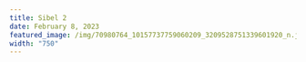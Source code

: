 ```yaml
---
title: Sibel 2
date: February 8, 2023
featured_image: /img/70980764_10157737759060209_3209528751339601920_n.jpg
width: "750"
---
```

